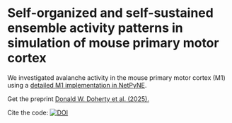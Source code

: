 <h1>Self-organized and self-sustained ensemble activity patterns in simulation of mouse primary motor cortex</h1>
We investigated avalanche activity in the mouse primary motor cortex (M1) using a <a href="https://github.com/suny-downstate-medical-center/netpyne/tree/development/examples/M1detailed">detailed M1 implementation in NetPyNE</a>.
<p>Get the preprint <a href="https://www.biorxiv.org/content/10.1101/2025.01.13.632866v1">Donald W. Doherty et al. (2025).</a></p>
<p>Cite the code: <a href="https://zenodo.org/doi/10.5281/zenodo.12399982"><img src="https://zenodo.org/badge/818711475.svg" alt="DOI"></a></p>
